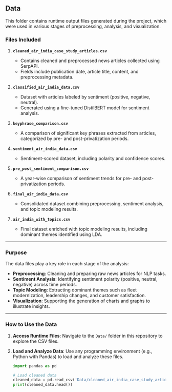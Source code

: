 ## **Data**

This folder contains runtime output files generated during the project, which were used in various stages of preprocessing, analysis, and visualization.

### **Files Included**
1. **`cleaned_air_india_case_study_articles.csv`**
   - Contains cleaned and preprocessed news articles collected using SerpAPI.
   - Fields include publication date, article title, content, and preprocessing metadata.

2. **`classified_air_india_data.csv`**
   - Dataset with articles labeled by sentiment (positive, negative, neutral).
   - Generated using a fine-tuned DistilBERT model for sentiment analysis.

3. **`keyphrase_comparison.csv`**
   - A comparison of significant key phrases extracted from articles, categorized by pre- and post-privatization periods.

4. **`sentiment_air_india_data.csv`**
   - Sentiment-scored dataset, including polarity and confidence scores.

5. **`pre_post_sentiment_comparison.csv`**
   - A year-wise comparison of sentiment trends for pre- and post-privatization periods.

6. **`final_air_india_data.csv`**
   - Consolidated dataset combining preprocessing, sentiment analysis, and topic modeling results.

7. **`air_india_with_topics.csv`**
   - Final dataset enriched with topic modeling results, including dominant themes identified using LDA.

---

### **Purpose**
The data files play a key role in each stage of the analysis:
- **Preprocessing**: Cleaning and preparing raw news articles for NLP tasks.
- **Sentiment Analysis**: Identifying sentiment polarity (positive, neutral, negative) across time periods.
- **Topic Modeling**: Extracting dominant themes such as fleet modernization, leadership changes, and customer satisfaction.
- **Visualization**: Supporting the generation of charts and graphs to illustrate insights.

---

### **How to Use the Data**
1. **Access Runtime Files**:
   Navigate to the `Data/` folder in this repository to explore the CSV files.

2. **Load and Analyze Data**:
   Use any programming environment (e.g., Python with Pandas) to load and analyze these files.
   ```python
   import pandas as pd

   # Load cleaned data
   cleaned_data = pd.read_csv('Data/cleaned_air_india_case_study_articles.csv')
   print(cleaned_data.head())
